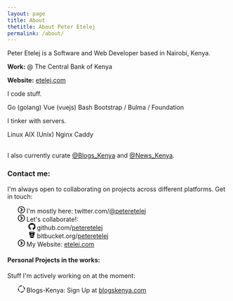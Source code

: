 ```yaml
---
layout: page
title: About
thetitle: About Peter Etelej
permalink: /about/
---
```


<div id="about">
<p>Peter Etelej is a Software and Web Developer based in Nairobi, Kenya.</p>

<p><b>Work:</b> @ The Central Bank of Kenya</p>
<p><b>Website:</b> <a href="https://etelej.com">etelej.com</a></p>

<div class="card">

<div class="card-header">
<p class="card-header-title">I code stuff.</p>
</div>
<div class="card-content">
<span class="tag">Go (golang)</span>
<span class="tag">Vue (vuejs)</span>
<span class="tag">Bash</span>
<span class="tag">Bootstrap / Bulma / Foundation</span>
</div><!--/.card-content-->

<div class="card-header">
<p class="card-header-title">I tinker with servers.</p>
</div><!--/.card-header-->
<div class="card-content">
<span class="tag">Linux</span>
<span class="tag">AIX (Unix)</span>
<span class="tag">Nginx</span>
<span class="tag">Caddy</span>
</div><!--/.card-content-->

</div><!--/.card-->
<br/>
<p>I also currently curate <a href='http://twitter.com/blogs_kenya'>@Blogs_Kenya</a> and <a href='http://twitter.com/news_kenya'>@News_Kenya</a>.</p>

<h3>Contact me:</h3>
<p>I'm always open to collaborating on projects across different platforms. Get in touch:</p>
<style>
#about ul {list-style-type:none}
@keyframes spin{
from: 
}
</style>
<ul>
<li>
<svg version="1.1" xmlns="http://www.w3.org/2000/svg" width="16" height="16" viewBox="0 0 32 32">
<path d="M16 0c-8.837 0-16 7.163-16 16s7.163 16 16 16 16-7.163 16-16-7.163-16-16-16zM16 29c-7.18 0-13-5.82-13-13s5.82-13 13-13 13 5.82 13 13-5.82 13-13 13z"></path>
<path d="M11.086 22.086l2.829 2.829 8.914-8.914-8.914-8.914-2.828 2.828 6.086 6.086z"></path>
</svg> 
I'm mostly here: twitter.com/<a href='http://twitter.com/peteretelej'>@peteretelej</a></li>
<li>
<svg version="1.1" xmlns="http://www.w3.org/2000/svg" width="16" height="16" viewBox="0 0 32 32">
<path d="M16 0c-8.837 0-16 7.163-16 16s7.163 16 16 16 16-7.163 16-16-7.163-16-16-16zM16 29c-7.18 0-13-5.82-13-13s5.82-13 13-13 13 5.82 13 13-5.82 13-13 13z"></path>
<path d="M11.086 22.086l2.829 2.829 8.914-8.914-8.914-8.914-2.828 2.828 6.086 6.086z"></path>
</svg>
Let's collaborate!:
<ul>
<li>
<svg version="1.1" xmlns="http://www.w3.org/2000/svg" width="16" height="16" viewBox="0 0 32 32">
<path d="M16 0.395c-8.836 0-16 7.163-16 16 0 7.069 4.585 13.067 10.942 15.182 0.8 0.148 1.094-0.347 1.094-0.77 0-0.381-0.015-1.642-0.022-2.979-4.452 0.968-5.391-1.888-5.391-1.888-0.728-1.849-1.776-2.341-1.776-2.341-1.452-0.993 0.11-0.973 0.11-0.973 1.606 0.113 2.452 1.649 2.452 1.649 1.427 2.446 3.743 1.739 4.656 1.33 0.143-1.034 0.558-1.74 1.016-2.14-3.554-0.404-7.29-1.777-7.29-7.907 0-1.747 0.625-3.174 1.649-4.295-0.166-0.403-0.714-2.030 0.155-4.234 0 0 1.344-0.43 4.401 1.64 1.276-0.355 2.645-0.532 4.005-0.539 1.359 0.006 2.729 0.184 4.008 0.539 3.054-2.070 4.395-1.64 4.395-1.64 0.871 2.204 0.323 3.831 0.157 4.234 1.026 1.12 1.647 2.548 1.647 4.295 0 6.145-3.743 7.498-7.306 7.895 0.574 0.497 1.085 1.47 1.085 2.963 0 2.141-0.019 3.864-0.019 4.391 0 0.426 0.288 0.925 1.099 0.768 6.354-2.118 10.933-8.113 10.933-15.18 0-8.837-7.164-16-16-16z"></path>
</svg> github.com/<a href='http://github.com/peteretelej'>peteretelej</a>
</li>
<li>
<svg version="1.1" xmlns="http://www.w3.org/2000/svg" width="16" height="16" viewBox="0 0 22 28">
<path d="M12.734 13.422c0.172 1.312-1.422 2.344-2.531 1.672-1.25-0.547-1.25-2.531-0.031-3.094 1.047-0.641 2.562 0.203 2.562 1.422zM14.469 13.094c-0.281-2.219-2.797-3.687-4.844-2.766-1.297 0.578-2.172 1.953-2.109 3.406 0.078 1.906 1.891 3.469 3.797 3.297s3.391-2.031 3.156-3.938zM18.203 4.625c-0.688-0.906-1.859-1.062-2.891-1.234-2.922-0.469-5.922-0.484-8.844 0.031-0.969 0.156-2.063 0.328-2.672 1.203 1 0.938 2.422 1.078 3.703 1.234 2.312 0.297 4.688 0.313 7 0.016 1.297-0.156 2.734-0.281 3.703-1.25zM19.094 20.797c-0.438 1.531-0.187 3.594-1.813 4.484-2.797 1.547-6.188 1.719-9.266 1.172-1.625-0.297-3.531-0.812-4.422-2.344-0.391-1.5-0.641-3.031-0.891-4.562l0.094-0.25 0.281-0.141c4.656 3.078 11.172 3.078 15.844 0 0.734 0.219 0.187 1.109 0.172 1.641zM21.922 5.781c-0.531 3.422-1.141 6.828-1.734 10.234-0.172 1-1.141 1.563-1.953 1.984-2.922 1.469-6.328 1.719-9.531 1.375-2.172-0.234-4.391-0.812-6.156-2.172-0.828-0.641-0.828-1.734-0.984-2.656-0.547-3.203-1.172-6.406-1.563-9.641 0.187-1.406 1.766-2.016 2.938-2.453 1.563-0.578 3.234-0.844 4.891-1 3.531-0.344 7.141-0.219 10.563 0.781 1.219 0.359 2.531 0.859 3.359 1.906 0.375 0.484 0.25 1.094 0.172 1.641z"></path>
</svg>
bitbucket.org/<a href='http://bitbucket.org/peteretelej'>peteretelej</a>
</li>
</ul>
</li>
<li>
<svg version="1.1" xmlns="http://www.w3.org/2000/svg" width="16" height="16" viewBox="0 0 32 32">
<path d="M16 0c-8.837 0-16 7.163-16 16s7.163 16 16 16 16-7.163 16-16-7.163-16-16-16zM16 29c-7.18 0-13-5.82-13-13s5.82-13 13-13 13 5.82 13 13-5.82 13-13 13z"></path>
<path d="M11.086 22.086l2.829 2.829 8.914-8.914-8.914-8.914-2.828 2.828 6.086 6.086z"></path>
</svg> My Website: <a href='http://etelej.com'>etelej.com</a></li>
</ul>

<h4>Personal Projects in the works:</h4>
<p>Stuff I'm actively working on at the moment:</p>
<ul>
<li>
<svg version="1.1" xmlns="http://www.w3.org/2000/svg" width="16" height="16" viewBox="0 0 32 32" > 
<path d="M0.001 16.051l-0.001 0c0 0 0 0.003 0.001 0.007 0.003 0.121 0.017 0.24 0.041 0.355 0.006 0.055 0.013 0.114 0.021 0.18 0.007 0.059 0.014 0.122 0.022 0.19 0.012 0.080 0.024 0.165 0.037 0.256 0.027 0.18 0.056 0.379 0.091 0.592 0.042 0.201 0.088 0.419 0.136 0.652 0.022 0.116 0.055 0.235 0.087 0.356s0.065 0.247 0.099 0.375c0.018 0.064 0.032 0.129 0.053 0.194s0.041 0.131 0.062 0.197 0.085 0.268 0.129 0.406c0.011 0.035 0.022 0.069 0.033 0.104 0.013 0.034 0.025 0.069 0.038 0.104 0.026 0.069 0.052 0.139 0.078 0.21 0.053 0.14 0.107 0.284 0.162 0.429 0.061 0.143 0.124 0.288 0.188 0.435 0.032 0.073 0.064 0.147 0.096 0.222s0.071 0.147 0.107 0.221c0.073 0.147 0.146 0.297 0.221 0.448 0.077 0.15 0.163 0.297 0.245 0.448 0.042 0.075 0.084 0.15 0.126 0.226s0.091 0.148 0.136 0.223c0.092 0.148 0.185 0.298 0.279 0.448 0.395 0.59 0.834 1.174 1.319 1.727 0.491 0.549 1.023 1.070 1.584 1.55 0.568 0.473 1.165 0.903 1.773 1.285 0.613 0.376 1.239 0.697 1.856 0.973 0.156 0.064 0.311 0.127 0.465 0.19 0.077 0.030 0.152 0.064 0.229 0.091s0.154 0.054 0.23 0.081 0.302 0.108 0.453 0.156c0.151 0.045 0.3 0.089 0.447 0.133 0.074 0.021 0.146 0.045 0.219 0.063s0.146 0.036 0.218 0.053c0.144 0.035 0.286 0.069 0.425 0.103 0.141 0.027 0.279 0.054 0.415 0.080 0.068 0.013 0.135 0.026 0.201 0.038 0.033 0.006 0.066 0.012 0.099 0.019 0.033 0.005 0.066 0.009 0.099 0.014 0.131 0.018 0.259 0.036 0.384 0.053 0.062 0.009 0.124 0.017 0.185 0.026s0.122 0.012 0.182 0.018c0.119 0.011 0.236 0.021 0.349 0.031s0.222 0.021 0.329 0.023c0.007 0 0.014 0 0.021 0.001 0.019 1.088 0.906 1.964 1.999 1.964 0.017 0 0.034-0.001 0.051-0.001v0.001c0 0 0.003-0 0.007-0.001 0.121-0.003 0.24-0.017 0.355-0.041 0.055-0.006 0.114-0.013 0.18-0.021 0.059-0.007 0.122-0.014 0.19-0.022 0.080-0.012 0.165-0.024 0.256-0.037 0.18-0.027 0.379-0.056 0.592-0.091 0.201-0.042 0.419-0.088 0.652-0.136 0.116-0.022 0.235-0.056 0.356-0.087s0.247-0.065 0.375-0.099c0.064-0.018 0.129-0.032 0.194-0.053s0.13-0.041 0.197-0.062 0.268-0.085 0.406-0.129c0.035-0.011 0.069-0.022 0.104-0.033 0.034-0.013 0.069-0.025 0.104-0.038 0.069-0.026 0.139-0.052 0.21-0.078 0.14-0.053 0.284-0.107 0.429-0.162 0.143-0.061 0.288-0.124 0.436-0.188 0.073-0.032 0.147-0.064 0.222-0.096s0.147-0.071 0.221-0.107c0.147-0.073 0.297-0.146 0.448-0.221 0.15-0.077 0.297-0.163 0.448-0.245 0.075-0.042 0.15-0.084 0.226-0.126s0.148-0.091 0.223-0.136c0.148-0.092 0.298-0.185 0.448-0.279 0.59-0.395 1.174-0.834 1.727-1.319 0.549-0.491 1.070-1.023 1.55-1.584 0.473-0.568 0.903-1.165 1.285-1.773 0.376-0.613 0.697-1.239 0.973-1.855 0.064-0.156 0.127-0.311 0.19-0.465 0.030-0.077 0.064-0.152 0.091-0.229s0.054-0.154 0.081-0.23 0.108-0.302 0.156-0.453c0.045-0.151 0.089-0.3 0.133-0.447 0.021-0.074 0.045-0.146 0.063-0.219s0.036-0.146 0.053-0.218c0.035-0.144 0.069-0.286 0.103-0.425 0.027-0.141 0.054-0.279 0.080-0.415 0.013-0.068 0.026-0.135 0.038-0.201 0.006-0.033 0.012-0.066 0.019-0.099 0.005-0.033 0.009-0.066 0.014-0.099 0.018-0.131 0.036-0.259 0.053-0.384 0.009-0.062 0.017-0.124 0.026-0.185s0.012-0.122 0.018-0.182c0.011-0.119 0.021-0.236 0.031-0.349s0.021-0.222 0.023-0.329c0.001-0.017 0.001-0.033 0.002-0.049 1.101-0.005 1.992-0.898 1.992-2 0-0.017-0.001-0.034-0.001-0.051h0.001c0 0-0-0.003-0.001-0.007-0.003-0.121-0.017-0.24-0.041-0.355-0.006-0.055-0.013-0.114-0.021-0.181-0.007-0.059-0.014-0.122-0.022-0.19-0.012-0.080-0.024-0.165-0.037-0.255-0.027-0.18-0.056-0.379-0.091-0.592-0.042-0.201-0.088-0.419-0.136-0.652-0.022-0.116-0.055-0.235-0.087-0.357s-0.065-0.247-0.099-0.375c-0.018-0.064-0.032-0.129-0.053-0.194s-0.041-0.13-0.062-0.197-0.085-0.268-0.129-0.406c-0.011-0.034-0.022-0.069-0.033-0.104-0.013-0.034-0.025-0.069-0.038-0.104-0.026-0.069-0.052-0.139-0.078-0.21-0.053-0.141-0.107-0.284-0.162-0.429-0.061-0.143-0.124-0.288-0.188-0.435-0.032-0.073-0.064-0.147-0.096-0.222s-0.071-0.147-0.107-0.221c-0.073-0.147-0.146-0.297-0.221-0.448-0.077-0.15-0.163-0.297-0.245-0.448-0.042-0.075-0.084-0.15-0.126-0.226s-0.091-0.148-0.136-0.223c-0.092-0.148-0.185-0.298-0.279-0.448-0.395-0.59-0.834-1.174-1.319-1.727-0.491-0.549-1.023-1.070-1.584-1.55-0.568-0.473-1.165-0.903-1.773-1.285-0.613-0.376-1.239-0.697-1.855-0.973-0.156-0.064-0.311-0.127-0.465-0.19-0.077-0.030-0.152-0.063-0.229-0.091s-0.154-0.054-0.23-0.081-0.302-0.108-0.453-0.156c-0.151-0.045-0.3-0.089-0.447-0.133-0.074-0.021-0.146-0.045-0.219-0.063s-0.146-0.036-0.218-0.053c-0.144-0.035-0.286-0.069-0.425-0.103-0.141-0.027-0.279-0.054-0.415-0.080-0.068-0.013-0.135-0.026-0.201-0.038-0.033-0.006-0.066-0.012-0.099-0.019-0.033-0.005-0.066-0.009-0.099-0.014-0.131-0.018-0.259-0.036-0.384-0.053-0.062-0.009-0.124-0.017-0.185-0.026s-0.122-0.012-0.182-0.018c-0.119-0.010-0.236-0.021-0.349-0.031s-0.222-0.021-0.329-0.023c-0.027-0.001-0.052-0.002-0.078-0.003-0.020-1.087-0.907-1.962-1.999-1.962-0.017 0-0.034 0.001-0.051 0.001l-0-0.001c0 0-0.003 0-0.007 0.001-0.121 0.003-0.24 0.017-0.355 0.041-0.055 0.006-0.114 0.013-0.181 0.021-0.059 0.007-0.122 0.014-0.19 0.022-0.080 0.012-0.165 0.024-0.255 0.037-0.18 0.027-0.379 0.056-0.592 0.091-0.201 0.042-0.419 0.088-0.652 0.136-0.116 0.022-0.235 0.056-0.356 0.087s-0.247 0.065-0.375 0.099c-0.064 0.018-0.129 0.032-0.194 0.053s-0.13 0.041-0.197 0.062-0.268 0.085-0.406 0.129c-0.034 0.011-0.069 0.022-0.104 0.033-0.034 0.013-0.069 0.025-0.104 0.038-0.069 0.026-0.139 0.052-0.21 0.078-0.14 0.053-0.284 0.107-0.429 0.162-0.143 0.061-0.288 0.124-0.435 0.188-0.073 0.032-0.147 0.064-0.222 0.096s-0.147 0.071-0.221 0.107c-0.147 0.073-0.297 0.146-0.448 0.221-0.15 0.077-0.297 0.163-0.448 0.245-0.075 0.042-0.15 0.084-0.226 0.126s-0.148 0.091-0.223 0.136c-0.148 0.092-0.298 0.185-0.448 0.279-0.59 0.395-1.174 0.834-1.727 1.319-0.549 0.491-1.070 1.023-1.55 1.584-0.473 0.568-0.903 1.165-1.285 1.773-0.376 0.613-0.697 1.239-0.973 1.855-0.064 0.156-0.127 0.311-0.19 0.465-0.030 0.077-0.063 0.152-0.091 0.229s-0.054 0.154-0.081 0.23-0.108 0.302-0.156 0.453c-0.045 0.151-0.089 0.3-0.132 0.447-0.021 0.074-0.045 0.146-0.063 0.219s-0.036 0.146-0.053 0.218c-0.035 0.144-0.069 0.286-0.103 0.425-0.027 0.141-0.054 0.279-0.080 0.415-0.013 0.068-0.026 0.135-0.038 0.201-0.006 0.033-0.012 0.066-0.019 0.099-0.005 0.033-0.009 0.066-0.014 0.099-0.018 0.131-0.036 0.259-0.053 0.384-0.009 0.062-0.017 0.124-0.026 0.185s-0.012 0.122-0.018 0.182c-0.010 0.119-0.021 0.236-0.031 0.349s-0.021 0.222-0.023 0.329c-0.001 0.017-0.001 0.034-0.002 0.051-1.074 0.035-1.934 0.916-1.934 1.998 0 0.017 0.001 0.034 0.001 0.051zM2.297 14.022c0.001-0.006 0.003-0.012 0.004-0.018 0.020-0.101 0.051-0.204 0.080-0.311s0.059-0.215 0.090-0.327c0.016-0.056 0.029-0.113 0.048-0.169s0.038-0.113 0.057-0.171 0.077-0.233 0.117-0.353c0.010-0.030 0.020-0.060 0.030-0.090 0.012-0.030 0.023-0.060 0.035-0.090 0.023-0.060 0.047-0.121 0.071-0.182 0.047-0.122 0.096-0.246 0.145-0.373 0.055-0.124 0.111-0.25 0.168-0.377 0.028-0.064 0.057-0.128 0.086-0.192s0.064-0.127 0.095-0.191c0.065-0.128 0.13-0.257 0.197-0.388 0.069-0.129 0.145-0.257 0.219-0.387 0.037-0.065 0.074-0.13 0.112-0.195s0.081-0.128 0.121-0.193c0.082-0.128 0.164-0.257 0.247-0.388 0.351-0.509 0.739-1.012 1.167-1.489 0.434-0.472 0.901-0.919 1.394-1.33 0.499-0.404 1.021-0.77 1.552-1.094 0.535-0.319 1.081-0.589 1.617-0.821 0.136-0.053 0.271-0.106 0.404-0.158 0.067-0.025 0.132-0.053 0.199-0.076s0.134-0.045 0.2-0.067 0.262-0.090 0.392-0.129c0.131-0.037 0.26-0.073 0.387-0.109 0.064-0.017 0.126-0.037 0.189-0.052s0.126-0.029 0.189-0.043c0.124-0.028 0.247-0.056 0.367-0.084 0.121-0.021 0.241-0.043 0.358-0.063 0.058-0.010 0.116-0.021 0.173-0.031 0.029-0.005 0.057-0.010 0.085-0.015 0.029-0.003 0.057-0.007 0.085-0.010 0.113-0.014 0.223-0.028 0.331-0.041 0.054-0.007 0.107-0.013 0.159-0.020s0.105-0.008 0.157-0.013c0.103-0.007 0.203-0.015 0.3-0.022s0.191-0.016 0.283-0.016c0.183-0.004 0.354-0.008 0.512-0.012 0.146 0.005 0.28 0.010 0.401 0.014 0.060 0.002 0.116 0.003 0.17 0.005 0.066 0.004 0.128 0.008 0.186 0.012 0.067 0.004 0.127 0.008 0.182 0.012 0.102 0.016 0.206 0.024 0.312 0.024 0.015 0 0.029-0.001 0.044-0.001 0.004 0 0.007 0 0.007 0v-0.001c0.973-0.024 1.773-0.743 1.924-1.68 0.017 0.004 0.033 0.007 0.050 0.011 0.101 0.020 0.204 0.051 0.311 0.080s0.215 0.059 0.327 0.090c0.056 0.016 0.113 0.029 0.169 0.048s0.113 0.038 0.171 0.057 0.233 0.077 0.353 0.117c0.030 0.010 0.060 0.020 0.090 0.030 0.030 0.012 0.060 0.023 0.090 0.035 0.060 0.023 0.121 0.047 0.182 0.071 0.122 0.047 0.246 0.096 0.373 0.145 0.124 0.055 0.25 0.111 0.378 0.168 0.064 0.028 0.128 0.057 0.192 0.086s0.127 0.064 0.191 0.095c0.128 0.065 0.257 0.13 0.388 0.197 0.13 0.069 0.257 0.145 0.387 0.219 0.065 0.037 0.13 0.074 0.195 0.112s0.128 0.081 0.193 0.121c0.128 0.082 0.257 0.164 0.388 0.247 0.509 0.351 1.012 0.739 1.489 1.167 0.472 0.434 0.919 0.901 1.33 1.394 0.404 0.499 0.77 1.021 1.094 1.552 0.319 0.535 0.589 1.081 0.821 1.617 0.053 0.136 0.106 0.271 0.158 0.404 0.025 0.067 0.053 0.132 0.076 0.199s0.045 0.134 0.067 0.2 0.090 0.262 0.129 0.392c0.037 0.131 0.073 0.26 0.109 0.387 0.017 0.064 0.037 0.126 0.052 0.189s0.029 0.126 0.043 0.189c0.028 0.124 0.056 0.247 0.084 0.367 0.021 0.121 0.043 0.241 0.063 0.358 0.010 0.058 0.020 0.116 0.031 0.173 0.005 0.029 0.010 0.057 0.015 0.085 0.003 0.029 0.007 0.057 0.010 0.085 0.014 0.113 0.028 0.223 0.041 0.331 0.007 0.054 0.014 0.107 0.020 0.159s0.008 0.105 0.013 0.157c0.007 0.103 0.015 0.203 0.022 0.3s0.016 0.191 0.016 0.283c0.004 0.183 0.008 0.354 0.012 0.512-0.005 0.146-0.010 0.28-0.014 0.401-0.002 0.060-0.003 0.116-0.005 0.17-0.004 0.066-0.008 0.128-0.012 0.186-0.004 0.067-0.008 0.127-0.012 0.182-0.016 0.102-0.024 0.206-0.024 0.312 0 0.015 0.001 0.029 0.001 0.044-0 0.004-0 0.007-0 0.007h0.001c0.024 0.961 0.726 1.754 1.646 1.918-0.002 0.009-0.004 0.018-0.006 0.028-0.020 0.102-0.051 0.204-0.080 0.311s-0.059 0.215-0.090 0.327c-0.016 0.056-0.029 0.113-0.048 0.169s-0.038 0.113-0.057 0.171-0.077 0.233-0.117 0.353c-0.010 0.030-0.020 0.060-0.030 0.090-0.012 0.030-0.023 0.060-0.035 0.090-0.023 0.060-0.047 0.121-0.071 0.182-0.047 0.122-0.096 0.246-0.145 0.373-0.055 0.124-0.111 0.25-0.169 0.378-0.028 0.064-0.057 0.128-0.086 0.192s-0.064 0.127-0.095 0.191c-0.065 0.128-0.13 0.257-0.197 0.388-0.069 0.129-0.145 0.257-0.219 0.387-0.037 0.065-0.074 0.13-0.112 0.195s-0.081 0.128-0.121 0.193c-0.082 0.128-0.164 0.257-0.247 0.388-0.351 0.509-0.738 1.012-1.167 1.489-0.434 0.472-0.901 0.919-1.394 1.33-0.499 0.404-1.021 0.77-1.552 1.094-0.535 0.319-1.081 0.589-1.617 0.821-0.136 0.053-0.271 0.106-0.404 0.158-0.067 0.025-0.132 0.053-0.199 0.076s-0.134 0.045-0.2 0.067-0.262 0.090-0.392 0.129c-0.131 0.037-0.26 0.073-0.387 0.109-0.064 0.017-0.126 0.037-0.189 0.052s-0.126 0.029-0.189 0.043c-0.124 0.028-0.247 0.056-0.367 0.084-0.122 0.021-0.241 0.043-0.358 0.063-0.058 0.010-0.116 0.021-0.173 0.031-0.029 0.005-0.057 0.010-0.085 0.015-0.029 0.003-0.057 0.007-0.085 0.010-0.113 0.014-0.223 0.028-0.331 0.041-0.054 0.007-0.107 0.014-0.159 0.020s-0.105 0.008-0.157 0.013c-0.103 0.007-0.203 0.015-0.3 0.022s-0.191 0.016-0.283 0.016c-0.183 0.004-0.354 0.008-0.512 0.012-0.146-0.005-0.28-0.010-0.401-0.014-0.060-0.002-0.116-0.003-0.17-0.005-0.066-0.004-0.128-0.008-0.186-0.012-0.067-0.004-0.127-0.008-0.182-0.012-0.102-0.016-0.206-0.024-0.312-0.024-0.015 0-0.029 0.001-0.044 0.001-0.004-0-0.007-0-0.007-0v0.001c-0.969 0.024-1.766 0.737-1.921 1.668-0.1-0.020-0.201-0.050-0.306-0.079-0.106-0.029-0.215-0.059-0.327-0.090-0.056-0.016-0.113-0.029-0.169-0.048s-0.113-0.038-0.171-0.057-0.233-0.077-0.353-0.117c-0.030-0.010-0.060-0.020-0.090-0.030-0.030-0.012-0.060-0.023-0.090-0.035-0.060-0.023-0.121-0.047-0.182-0.071-0.122-0.048-0.246-0.096-0.373-0.145-0.124-0.055-0.25-0.111-0.377-0.168-0.064-0.028-0.128-0.057-0.192-0.086s-0.127-0.064-0.191-0.095c-0.128-0.065-0.257-0.13-0.388-0.197-0.13-0.069-0.257-0.145-0.387-0.219-0.065-0.037-0.13-0.074-0.195-0.112s-0.128-0.081-0.193-0.121c-0.128-0.082-0.257-0.164-0.388-0.247-0.509-0.351-1.012-0.738-1.489-1.166-0.472-0.434-0.919-0.901-1.33-1.394-0.404-0.499-0.77-1.021-1.094-1.552-0.319-0.535-0.589-1.081-0.821-1.617-0.053-0.136-0.106-0.271-0.158-0.404-0.025-0.067-0.053-0.132-0.076-0.199s-0.045-0.134-0.067-0.2-0.090-0.262-0.129-0.392c-0.037-0.131-0.073-0.26-0.109-0.387-0.017-0.064-0.037-0.126-0.052-0.189s-0.029-0.126-0.043-0.189c-0.028-0.124-0.056-0.247-0.084-0.367-0.021-0.121-0.043-0.241-0.063-0.358-0.010-0.058-0.021-0.116-0.031-0.173-0.005-0.029-0.010-0.057-0.015-0.085-0.003-0.029-0.007-0.057-0.010-0.085-0.014-0.113-0.028-0.223-0.041-0.331-0.007-0.054-0.013-0.107-0.020-0.159s-0.008-0.105-0.013-0.157c-0.007-0.103-0.015-0.203-0.022-0.3s-0.016-0.191-0.016-0.283c-0.004-0.183-0.008-0.354-0.012-0.512 0.005-0.146 0.010-0.28 0.014-0.401 0.002-0.060 0.003-0.116 0.005-0.17 0.004-0.066 0.008-0.128 0.012-0.186 0.004-0.067 0.008-0.127 0.012-0.182 0.015-0.102 0.024-0.206 0.024-0.312 0-0.015-0.001-0.029-0.001-0.044 0-0.004 0.001-0.007 0.001-0.007h-0.001c-0.024-0.981-0.754-1.786-1.701-1.927z"></path>
</svg>
Blogs-Kenya: Sign Up at <a href='http://signup.blogskenya.com'>blogskenya.com</a></li>
</ul>
</div>
